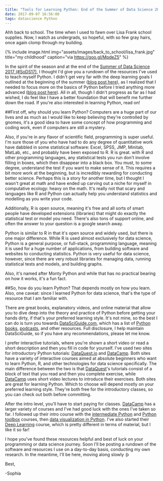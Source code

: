 ```yaml
---
title: "Tools for Learning Python: End of the Summer of Data Science 2017 and Back to School"
date: 2017-09-07 16:56:00
tags: datascience Python
---
```



Ahh back to school. The time when I used to fawn over Lisa Frank school supplies. Now, I watch as undergrads, so hopeful, with so few gray hairs, once again clomp through my building. 

{% include image.html
            img="assets/images/back_to_school/lisa_frank.jpg"
            title="my childhood"
            caption="via https://goo.gl/MpdeZ5" %}


In the spirit of the season and at the end of the [Summer of Data Science 2017 (#SoDS17)][SoDS17], I thought I'd give you a rundown of the resources I've used to teach myself Python. I didn't get very far with the deep learning goals I outlined at the beginning of the summer ([blog post here][post 1]), as I realized that I needed to focus more on the basics of Python before I tried anything more advanced ([blog post here][post 2]). All in all, though I didn't progress as far as I had wished, I do feel like I have a better foundation that will benefit me further down the road. If you're also interested in learning Python, read on!


##First off, why should you learn Python? 
Computers are a huge part of our lives and as much as I would like to keep believing they're controlled by gnomes, it's a good idea to have some concept of how programming and coding work, even if computers are still a mystery. 

Also, if you're in any flavor of scientific field, programming is super useful. I'm sure those of you who have had to do any degree of quantitative work have dabbled in some statistical software: Excel, SPSS, JMP, Minitab, MatLab, etc., and probably have been exposed to R. R is great. with R and other programming languages, any statistical tests you run don't involve filling in boxes, which then disappear into a black box. You must, to some degree, understand the test if you want to make sense of it. This requires a bit more work at the beginning, but is incredibly rewarding for conducting better science. Perhaps this is a story for another time, but I thought I wasn't great at math and have ended up carving out a niche for myself in computative ecology: heavy on the math. It's really not that scary and languages like R and Python can actually help you understand statistics and modelling as you write your code.

Additionally, R is open source, meaning it's free and all sorts of smart people have developed extensions (libraries) that might do exactly the statistical test or model you need. There's also tons of support online, and often the answer to your question is a google search away. 

Python is similar to R in that it's open source and widely used, but there is one major difference. While R is used almost exclusively for data science, Python is a general purpose, or full-stack, programming language, meaning it is used for a huge number of applications, from building software and websites to conducting statistics. Python is very useful for data science, however, since there are very robust libraries for managing data, running statistical tests and models, and building graphs.

Also, it's named after Monty Python and while that has no practical bearing on how it works, it's a fun fact.


##So, how do you learn Python?
That depends mostly on how you learn. Also, one caveat: since I learned Python for data science, that's the type of resource that I am familiar with. 

There are great books, explanatory videos, and online material that allow you to dive deep into the theory and practice of Python before getting your hands dirty, if that's your preferred learning style. It's not mine, so the best I can do is turn you towards [DataSciGuide.com][DSG], which has a list of [Python books][books], [podcasts][podcasts], and other resources. Full disclosure, I help maintain DataSciGuide, so if you have any recommendations, please let me know.

I prefer interactive tutorials, where you're shown a short video or read a short description and then you fill in code for yourself. I've used two sites for introductory Python tutorials: [DataQuest.io][DQ] and [DataCamp][DC]. Both sites have a variety of interactive courses aimed at absolute beginners who want to learn Python, R, and other technologies for data science specifically. The main difference between the two is that [DataQuest][DQ]'s tutorials consist of a block of text that you read and then you complete exercise, while [DataCamp][DC] uses short video lectures to introduce their exercises. Both sites are great for learning Python. Which to choose will depend mostly on your preferred learning style. They're both free for the introductory classes, so you can check out both before committing.

After the intro level, you'll have to start paying for classes. [DataCamp][DC] has a larger variety of courses and I've had good luck with the ones I've taken so far. I followed up their intro course with the [intermediate Python][intermediate] and [Python toolbox][toolbox] courses, then [data visualization in Python][viz]. I've also started their [Deep Learning][DL] course, which is pretty different in terms of material, but I like it so far!

I hope you've found these resources helpful and best of luck on your programming or data science journey. Soon I'll be posting a rundown of the software and resources I use on a day-to-day basis, conducting my own research. In the meantime, I'll be here, moving along slowly :þ

Best,

-Sophia


[SoDS17]: https://twitter.com/search?src=typd&q=%23sods17
[post 1]: https://sowasser.com/summer-of-data-science/
[post 2]: https://sowasser.com/summer-of-data-science-june-update/
[DSG]: http://www.datasciguide.com/
[books]: http://www.datasciguide.com/tag/python/?contenttype=book&post_types=content
[podcasts]: http://www.datasciguide.com/tag/python/?contenttype=podcasts&post_types=content
[DQ]: https://www.dataquest.io/home
[DC]: https://www.datacamp.com/
[intermediate]: https://www.datacamp.com/courses/intermediate-python-for-data-science
[toolbox]: https://www.datacamp.com/courses/python-data-science-toolbox-part-1
[viz]: https://www.datacamp.com/courses/introduction-to-data-visualization-with-python
[DL]: https://www.datacamp.com/courses/deep-learning-in-python
